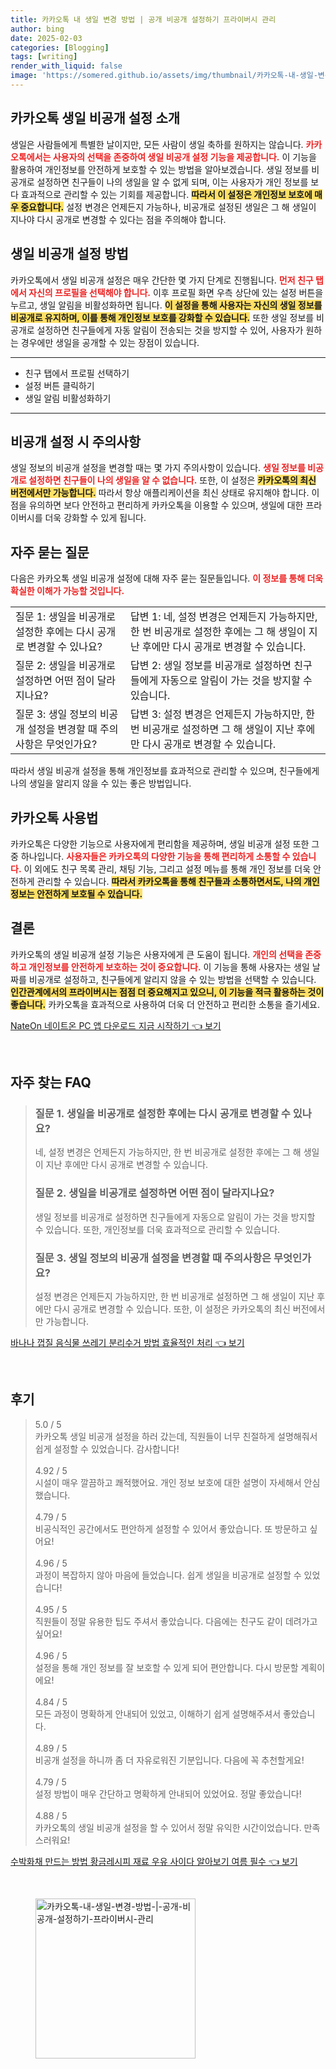 ```yaml
---
title: 카카오톡 내 생일 변경 방법 | 공개 비공개 설정하기 프라이버시 관리
author: bing
date: 2025-02-03
categories: [Blogging]
tags: [writing]
render_with_liquid: false
image: 'https://somered.github.io/assets/img/thumbnail/카카오톡-내-생일-변경-방법-|-공개-비공개-설정하기-프라이버시-관리.webp'
---
```



<h2 id='카카오톡_생일_비공개_설정_소개'>카카오톡 생일 비공개 설정 소개</h2>

<p>생일은 사람들에게 특별한 날이지만, 모든 사람이 생일 축하를 원하지는 않습니다. <b><span style="color: #ee2323;">카카오톡에서는 사용자의 선택을 존중하여 생일 비공개 설정 기능을 제공합니다.</span></b> 이 기능을 활용하여 개인정보를 안전하게 보호할 수 있는 방법을 알아보겠습니다. 생일 정보를 비공개로 설정하면 친구들이 나의 생일을 알 수 없게 되며, 이는 사용자가 개인 정보를 보다 효과적으로 관리할 수 있는 기회를 제공합니다. <b><span style="background-color: #ffe066;">따라서 이 설정은 개인정보 보호에 매우 중요합니다.</span></b> 설정 변경은 언제든지 가능하나, 비공개로 설정된 생일은 그 해 생일이 지나야 다시 공개로 변경할 수 있다는 점을 주의해야 합니다.</p>

<h2 id='생일_비공개_설정_방법'>생일 비공개 설정 방법</h2>

<p>카카오톡에서 생일 비공개 설정은 매우 간단한 몇 가지 단계로 진행됩니다. <b><span style="color: #ee2323;">먼저 친구 탭에서 자신의 프로필을 선택해야 합니다.</span></b> 이후 프로필 화면 우측 상단에 있는 설정 버튼을 누르고, 생일 알림을 비활성화하면 됩니다. <b><span style="background-color: #ffe066;">이 설정을 통해 사용자는 자신의 생일 정보를 비공개로 유지하며, 이를 통해 개인정보 보호를 강화할 수 있습니다.</span></b> 또한 생일 정보를 비공개로 설정하면 친구들에게 자동 알림이 전송되는 것을 방지할 수 있어, 사용자가 원하는 경우에만 생일을 공개할 수 있는 장점이 있습니다.</p>

<hr />

<ul>
    <li>친구 탭에서 프로필 선택하기</li>
    <li>설정 버튼 클릭하기</li>
    <li>생일 알림 비활성화하기</li>
</ul>

<hr />

<h2 id='비공개_설정_시_주의사항'>비공개 설정 시 주의사항</h2>

<p>생일 정보의 비공개 설정을 변경할 때는 몇 가지 주의사항이 있습니다. <b><span style="color: #ee2323;">생일 정보를 비공개로 설정하면 친구들이 나의 생일을 알 수 없습니다.</span></b> 또한, 이 설정은 <b><span style="background-color: #ffe066;">카카오톡의 최신 버전에서만 가능합니다.</span></b> 따라서 항상 애플리케이션을 최신 상태로 유지해야 합니다. 이 점을 유의하면 보다 안전하고 편리하게 카카오톡을 이용할 수 있으며, 생일에 대한 프라이버시를 더욱 강화할 수 있게 됩니다.</p>

<h2 id='자주_묻는_질문'>자주 묻는 질문</h2>

<p>다음은 카카오톡 생일 비공개 설정에 대해 자주 묻는 질문들입니다. <b><span style="color: #ee2323;">이 정보를 통해 더욱 확실한 이해가 가능할 것입니다.</span></b></p>

<table>
    <tr>
        <td>질문 1: 생일을 비공개로 설정한 후에는 다시 공개로 변경할 수 있나요?</td>
        <td>답변 1: 네, 설정 변경은 언제든지 가능하지만, 한 번 비공개로 설정한 후에는 그 해 생일이 지난 후에만 다시 공개로 변경할 수 있습니다.</td>
    </tr>
    <tr>
        <td>질문 2: 생일을 비공개로 설정하면 어떤 점이 달라지나요?</td>
        <td>답변 2: 생일 정보를 비공개로 설정하면 친구들에게 자동으로 알림이 가는 것을 방지할 수 있습니다.</td>
    </tr>
    <tr>
        <td>질문 3: 생일 정보의 비공개 설정을 변경할 때 주의사항은 무엇인가요?</td>
        <td>답변 3: 설정 변경은 언제든지 가능하지만, 한 번 비공개로 설정하면 그 해 생일이 지난 후에만 다시 공개로 변경할 수 있습니다.</td>
    </tr>
</table>

<p>따라서 생일 비공개 설정을 통해 개인정보를 효과적으로 관리할 수 있으며, 친구들에게 나의 생일을 알리지 않을 수 있는 좋은 방법입니다.</p>

<h2 id='카카오톡_사용법'>카카오톡 사용법</h2>

<p>카카오톡은 다양한 기능으로 사용자에게 편리함을 제공하며, 생일 비공개 설정 또한 그 중 하나입니다. <b><span style="color: #ee2323;">사용자들은 카카오톡의 다양한 기능을 통해 편리하게 소통할 수 있습니다.</span></b> 이 외에도 친구 목록 관리, 채팅 기능, 그리고 설정 메뉴를 통해 개인 정보를 더욱 안전하게 관리할 수 있습니다. <b><span style="background-color: #ffe066;">따라서 카카오톡을 통해 친구들과 소통하면서도, 나의 개인정보는 안전하게 보호될 수 있습니다.</span></b></p>

<h2 id='결론'>결론</h2>

<p>카카오톡의 생일 비공개 설정 기능은 사용자에게 큰 도움이 됩니다. <b><span style="color: #ee2323;">개인의 선택을 존중하고 개인정보를 안전하게 보호하는 것이 중요합니다.</span></b> 이 기능을 통해 사용자는 생일 날짜를 비공개로 설정하고, 친구들에게 알리지 않을 수 있는 방법을 선택할 수 있습니다. <b><span style="background-color: #ffe066;">인간관계에서의 프라이버시는 점점 더 중요해지고 있으니, 이 기능을 적극 활용하는 것이 좋습니다.</span></b> 카카오톡을 효과적으로 사용하여 더욱 더 안전하고 편리한 소통을 즐기세요.</p>


<p><a class="click-button" title="NateOn 네이트온 PC 앱 다운로드 지금 시작하기" href="https://somered.github.io/posts/NateOn-%EB%84%A4%EC%9D%B4%ED%8A%B8%EC%98%A8-PC-%EC%95%B1-%EB%8B%A4%EC%9A%B4%EB%A1%9C%EB%93%9C-%EC%A7%80%EA%B8%88-%EC%8B%9C%EC%9E%91%ED%95%98%EA%B8%B0/" rel="dofollow">NateOn 네이트온 PC 앱 다운로드 지금 시작하기 👈 보기</a></p><br>
<h2 id='자주_찾는_FAQ'>자주 찾는 FAQ</h2>
<div itemscope="" itemtype="https://schema.org/FAQPage"> 
<blockquote> 
<div itemscope="" itemprop="mainEntity" itemtype="https://schema.org/Question"> 
<h3 itemprop="name">질문 1. 생일을 비공개로 설정한 후에는 다시 공개로 변경할 수 있나요?</h3> 
<div itemscope="" itemprop="acceptedAnswer" itemtype="https://schema.org/Answer"> 
<span itemprop="text"> 
<p>네, 설정 변경은 언제든지 가능하지만, 한 번 비공개로 설정한 후에는 그 해 생일이 지난 후에만 다시 공개로 변경할 수 있습니다.</p> 
</span> 
</div> 
</div> 

<div itemscope="" itemprop="mainEntity" itemtype="https://schema.org/Question"> 
<h3 itemprop="name">질문 2. 생일을 비공개로 설정하면 어떤 점이 달라지나요?</h3> 
<div itemscope="" itemprop="acceptedAnswer" itemtype="https://schema.org/Answer"> 
<span itemprop="text"> 
<p>생일 정보를 비공개로 설정하면 친구들에게 자동으로 알림이 가는 것을 방지할 수 있습니다. 또한, 개인정보를 더욱 효과적으로 관리할 수 있습니다.</p> 
</span> 
</div> 
</div> 

<div itemscope="" itemprop="mainEntity" itemtype="https://schema.org/Question"> 
<h3 itemprop="name">질문 3. 생일 정보의 비공개 설정을 변경할 때 주의사항은 무엇인가요?</h3> 
<div itemscope="" itemprop="acceptedAnswer" itemtype="https://schema.org/Answer"> 
<span itemprop="text"> 
<p>설정 변경은 언제든지 가능하지만, 한 번 비공개로 설정하면 그 해 생일이 지난 후에만 다시 공개로 변경할 수 있습니다. 또한, 이 설정은 카카오톡의 최신 버전에서만 가능합니다.</p> 
</span> 
</div> 
</div> 
</blockquote> 
</div>
<p><a class="click-button" title="바나나 껍질 음식물 쓰레기 분리수거 방법 효율적인 처리" href="https://somered.github.io/posts/%EB%B0%94%EB%82%98%EB%82%98-%EA%BB%8D%EC%A7%88-%EC%9D%8C%EC%8B%9D%EB%AC%BC-%EC%93%B0%EB%A0%88%EA%B8%B0-%EB%B6%84%EB%A6%AC%EC%88%98%EA%B1%B0-%EB%B0%A9%EB%B2%95-%ED%9A%A8%EC%9C%A8%EC%A0%81%EC%9D%B8-%EC%B2%98%EB%A6%AC/" rel="dofollow">바나나 껍질 음식물 쓰레기 분리수거 방법 효율적인 처리 👈 보기</a></p><br>
<h2 id='후기'>후기</h2>
<div itemscope itemtype="https://schema.org/Product">
  <blockquote>
  <div itemprop="review" itemscope itemtype="https://schema.org/Review">
      <div itemprop="reviewRating" itemscope itemtype="https://schema.org/Rating"> <span itemprop="ratingValue">5.0</span> / <span itemprop="bestRating">5</span> </div>
      <span itemprop="reviewBody">카카오톡 생일 비공개 설정을 하러 갔는데, 직원들이 너무 친절하게 설명해줘서 쉽게 설정할 수 있었습니다. 감사합니다!</span>
  </div>
  <br>
  <div itemprop="review" itemscope itemtype="https://schema.org/Review">
      <div itemprop="reviewRating" itemscope itemtype="https://schema.org/Rating"> <span itemprop="ratingValue">4.92</span> / <span itemprop="bestRating">5</span> </div>
      <span itemprop="reviewBody">시설이 매우 깔끔하고 쾌적했어요. 개인 정보 보호에 대한 설명이 자세해서 안심했습니다.</span>
  </div>
  <br>
  <div itemprop="review" itemscope itemtype="https://schema.org/Review">
      <div itemprop="reviewRating" itemscope itemtype="https://schema.org/Rating"> <span itemprop="ratingValue">4.79</span> / <span itemprop="bestRating">5</span> </div>
      <span itemprop="reviewBody">비공식적인 공간에서도 편안하게 설정할 수 있어서 좋았습니다. 또 방문하고 싶어요!</span>
  </div>
  <br>
  <div itemprop="review" itemscope itemtype="https://schema.org/Review">
      <div itemprop="reviewRating" itemscope itemtype="https://schema.org/Rating"> <span itemprop="ratingValue">4.96</span> / <span itemprop="bestRating">5</span> </div>
      <span itemprop="reviewBody">과정이 복잡하지 않아 마음에 들었습니다. 쉽게 생일을 비공개로 설정할 수 있었습니다!</span>
  </div>
  <br>
  <div itemprop="review" itemscope itemtype="https://schema.org/Review">
      <div itemprop="reviewRating" itemscope itemtype="https://schema.org/Rating"> <span itemprop="ratingValue">4.95</span> / <span itemprop="bestRating">5</span> </div>
      <span itemprop="reviewBody">직원들이 정말 유용한 팁도 주셔서 좋았습니다. 다음에는 친구도 같이 데려가고 싶어요!</span>
  </div>
  <br>
  <div itemprop="review" itemscope itemtype="https://schema.org/Review">
      <div itemprop="reviewRating" itemscope itemtype="https://schema.org/Rating"> <span itemprop="ratingValue">4.96</span> / <span itemprop="bestRating">5</span> </div>
      <span itemprop="reviewBody">설정을 통해 개인 정보를 잘 보호할 수 있게 되어 편안합니다. 다시 방문할 계획이에요!</span>
  </div>
  <br>
  <div itemprop="review" itemscope itemtype="https://schema.org/Review">
      <div itemprop="reviewRating" itemscope itemtype="https://schema.org/Rating"> <span itemprop="ratingValue">4.84</span> / <span itemprop="bestRating">5</span> </div>
      <span itemprop="reviewBody">모든 과정이 명확하게 안내되어 있었고, 이해하기 쉽게 설명해주셔서 좋았습니다.</span>
  </div>
  <br>
  <div itemprop="review" itemscope itemtype="https://schema.org/Review">
      <div itemprop="reviewRating" itemscope itemtype="https://schema.org/Rating"> <span itemprop="ratingValue">4.89</span> / <span itemprop="bestRating">5</span> </div>
      <span itemprop="reviewBody">비공개 설정을 하니까 좀 더 자유로워진 기분입니다. 다음에 꼭 추천할게요!</span>
  </div>
  <br>
  <div itemprop="review" itemscope itemtype="https://schema.org/Review">
      <div itemprop="reviewRating" itemscope itemtype="https://schema.org/Rating"> <span itemprop="ratingValue">4.79</span> / <span itemprop="bestRating">5</span> </div>
      <span itemprop="reviewBody">설정 방법이 매우 간단하고 명확하게 안내되어 있었어요. 정말 좋았습니다!</span>
  </div>
  <br>
  <div itemprop="review" itemscope itemtype="https://schema.org/Review">
      <div itemprop="reviewRating" itemscope itemtype="https://schema.org/Rating"> <span itemprop="ratingValue">4.88</span> / <span itemprop="bestRating">5</span> </div>
      <span itemprop="reviewBody">카카오톡의 생일 비공개 설정을 할 수 있어서 정말 유익한 시간이었습니다. 만족스러워요!</span>
  </div>
  </blockquote>
</div>
<p><a class="click-button" title="수박화채 만드는 방법 황금레시피 재료 우유 사이다 알아보기 여름 필수" href="https://somered.github.io/posts/%EC%88%98%EB%B0%95%ED%99%94%EC%B1%84-%EB%A7%8C%EB%93%9C%EB%8A%94-%EB%B0%A9%EB%B2%95-%ED%99%A9%EA%B8%88%EB%A0%88%EC%8B%9C%ED%94%BC-%EC%9E%AC%EB%A3%8C-%EC%9A%B0%EC%9C%A0-%EC%82%AC%EC%9D%B4%EB%8B%A4-%EC%95%8C%EC%95%84%EB%B3%B4%EA%B8%B0-%EC%97%AC%EB%A6%84-%ED%95%84%EC%88%98/" rel="dofollow">수박화채 만드는 방법 황금레시피 재료 우유 사이다 알아보기 여름 필수 👈 보기</a></p><br>
<figure class="image"><img src="https://somered.github.io/assets/img/thumbnail/카카오톡-내-생일-변경-방법-|-공개-비공개-설정하기-프라이버시-관리.webp" alt="카카오톡-내-생일-변경-방법-|-공개-비공개-설정하기-프라이버시-관리" width="256" height="256"></figure>